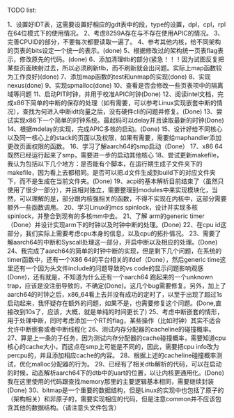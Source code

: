 TODO list:

1、设置好IDT表，这需要设置好相应的gdt表中的段，type的设置，dpl，cpl，rpl在64位模式下的使用情况。
2、考虑8259A存在与不存在使用APIC的情况。
3、完善CPUID的部分，不要每次都要读取一遍了。
4、参考其他内核，给不同架构的页表的bits设定一个统一的表示。(done)
5、根据修改过的架构统一页表flag表示，修改原先的代码。(done)
6、添加清理tlb的部分(紧急！！！因为试图反复把某些页面映射过去，所以必须刷新tlb，而不刷新就会出问题。实际上map函数较为工作良好)(done)
7、添加map函数的test和unmap的实现(done)
8、实现nexus(done)
9、实现spmalloc(done)
10、查看是否会修改一些页表项中的隔离域等问题
11、启动PIT时钟，并用于校准APIC时钟(Done)
12、阅读intel文档，完成x86下简单的中断的保存的处理（如有需要，可以参考Linux实现嵌套中断的情况），查找为何进入中断idt向量之后，没有硬件cli的问题并修复。(Done)
13、尝试实现x86下一个简单的时钟系统。最起码可以delay并且读取最新的时钟(Done)
14、根据mdelay的实现，完成APIC多核的启动。(Done)
15、设计好给不同核心以及同一核心上的stack的页面以及权限，如果有需要，需要给maphandler添加更改页面权限的函数。
16、学习了解aarch64的smp启动（Done）
17、x86 64既然已经运行起来了smp，需要进一步的启动其他核心
18、尝试更新makefile，我认为包括以下几个地方：是否能有个脚本，在运行期生成子文件夹下的makefile，因为看上去都相同。是否可以把.d文件生成到build下的对应文件夹下，而不是生成在当前文件夹。(Done)
19、acpi的基本解析目前结束了（虽然只使用了很少一部分），并且相对独立，需要整理到modules中来实现模块化，当然，可以理解的是，部分跟内核强相关的函数，不得不实现在内核中，这部分需要额外一些函数调用。
20、学习Linux的mcs spinlock，设计并实现多核spinlock，并整合到现有的多核mm中去。
21、了解 arm的generic timer（Done）并设计实现arm下的时钟以及时钟中断的处理。(Done)
22、在cpu id这部分，我们实际上需要考虑cpu本身的信息，以及cpu的拓扑情况。
23、需要了解aarch64的中断和Syscall处理这一部分，开启中断以及相应的处理。(Done)
24、我完成了aarch64的简单的时钟中断的实现，但是剩下几个问题，在系统的timer函数中，还有一个X86 64的平台相关的ifdef（Done），然后generic time这里还有一个因为头文件include的问题导致的vs code的显示问题影响观感(Done)，还有就是，不知道为什么还有一个aarch64 跑起来的一个unknown trap，应该是没注册导致的，不确定(Done)。这几个bug需要修复。另外，加上了aarch64的时钟之后，x86_64看上去并没有成功的定时了，以至于出现了超过1s启动起来，我怀疑存在额外的问题，如果不是，也需要修复这个问题。(Done,直接改到10s了，应该，大概，就是单纯的时间更长了)
25、考虑中断嵌套的情形，用于处理中断，同时考虑添加一个RT的flag，某些操作（比如时钟）其实不适合允许中断嵌套或者中断线程化
26、测试内存分配器的cacheline的碰撞概率。
27、算是上一条的子任务，因为测试内存分配器的cache碰撞概率，需要知道cpu核心的cache大小，而这点在smp上可能是不同的，因此，需要把cpu info改为percpu的，并且添加相应cache的内容。
28、根据上述的cacheline碰撞概率测试，优化malloc分配器的行为。
29、已经有了相关dtb解析的代码，可以在启动的时候，动态解析aarch64下的dtb中的uart的位置，以让内核更通用化。(Done)我在这里使用的代码跟查找memory那里的主要逻辑基本相同，需要继续封装(Done)
30、bitmap是一个重要的数据结构，但是Linux的实现中也包括了原子的（架构相关）和非原子的，需要实现相应的代码，但是注意common并不应该包含其他的数据结构。（请注意头文件包含）